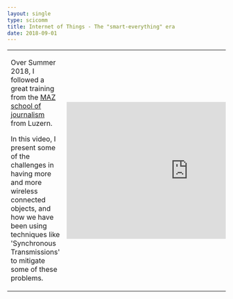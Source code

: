 ```yaml
---
layout: single
type: scicomm
title: Internet of Things - The "smart-everything" era
date: 2018-09-01
---
```


<table>
<tr>
<td>
    <p>Over Summer 2018, I followed a great training from the <a href="http://www.maz.ch/studiengaenge/journalismus/new-media-journalism/">MAZ school of journalism</a> from Luzern.
    </p><p>
    In this video, I present some of the challenges in having more and more wireless connected objects, and how we have been using techniques like 'Synchronous Transmissions' to mitigate some of these problems.
    </p>
</td>
<td>
    <iframe width="560" height="315" src="https://www.youtube.com/embed/QIFp7-WYOFk" title="YouTube video player" frameborder="0" allow="accelerometer; autoplay; clipboard-write; encrypted-media; gyroscope; picture-in-picture" allowfullscreen></iframe>
</td>
</tr>
</table>
